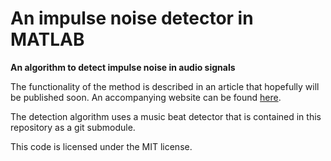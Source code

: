 # An impulse noise detector in MATLAB
**An algorithm to detect impulse noise in audio signals**

The functionality of the method is described in an article that hopefully will be published soon. An accompanying website can be found [here](http://matbra.tk).

The detection algorithm uses a music beat detector that is contained in this repository as a git submodule.

This code is licensed under the MIT license.
